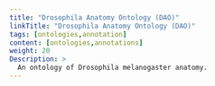 ```yaml
---
title: "Drosophila Anatomy Ontology (DAO)"
linkTitle: "Drosophila Anatomy Ontology (DAO)"
tags: [ontologies,annotation]
content: [ontologies,annotations]
weight: 20
Description: >
  An ontology of Drosophila melanogaster anatomy.
---
```


<div id="result">
<script>  $( "#result" ).load( "https://www.ebi.ac.uk/ols/ontologies/fbbt #ontology_info_box", function(){$("a[href^='../']").each(function(){$(this).attr('href',$(this).attr('href').replace('../','https://www.ebi.ac.uk/ols/');)})})</script>


</script>
</div>
